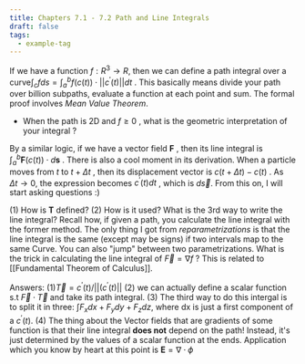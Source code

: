 ```yaml
---
title: Chapters 7.1 - 7.2 Path and Line Integrals
draft: false
tags:
  - example-tag
---
```

If we have a function $f: R^3 \rightarrow R$, then we can define a path integral over a curve$\int_c f ds = \int_a^b f(c(t))\cdot ||c^{'}(t)||dt$ . This basically means divide your path over billion subpaths, evaluate a function at each point and sum. The formal proof involves *Mean Value Theorem*. 
* When the path is 2D and $f \geq0$ , what is the geometric interpretation of your integral ?

By a similar logic, if we have a vector field $\textbf{F}$ , then its line integral is $\int_a^b \textbf{F}(c(t))\cdot d\textbf{s}$ . There is also a cool moment in its derivation. When a particle moves from $t$ to $t+\Delta t$ , then its displacement vector is $c(t+\Delta t) - c(t)$ . As $\Delta t \rightarrow 0$, the expression becomes $c^{'}(t)dt$ , which is $d\vec{s}$. From this on, I will start asking questions :)

(1) How is $\textbf{T}$ defined? (2) How is it used? What is the 3rd way to write the line integral? Recall how, if given a path, you calculate the line integral with the former method.
The only thing I got from *reparametrizations* is that the line integral is the same (except may be signs) if two intervals map to the same Curve. You can also "jump" between two parametrizations. What is the trick in calculating the line integral of $\vec{F} = \nabla f$ ? This is related to [[Fundamental Theorem of Calculus]]. 


Answers:
(1)$\vec{T} = c^{'}(t)/||(c^{'}(t)||$ 
(2) we can actually define a scalar function s.t $\vec{F} \cdot \vec{T}$ and take its path integral. 
(3) The third way to do this intergal is to split it in three: $\int F_xdx + F_ydy + F_zdz$, where dx is just a first component of a $c^{'}(t)$. 
(4) The thing about the Vector fields that are gradients of some function is that their line integral **does not** depend on the path! Instead, it's just determined by the values of a scalar function at the ends. Application which you know by heart at this point is $\textbf{E} = \nabla \cdot \phi$  